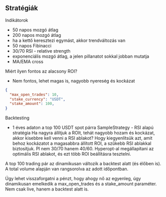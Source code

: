 ## Stratégiák

Indikátorok
- 50 napos mozgó átlag
- 200 napos mozgó átlag
- ha a kettő keresztezi egymást, akkor trendváltozás van
- 50 napos Fibinacci
- 30/70 RSI - relative strength 
- exponenciális mozgó átlag, a jelen pillanatot sokkal jobban mutatja
- MA/EMA cross

Miért ilyen fontos az alacsony ROI?
- Nem fontos, lehet magas is, nagyobb nyereség és kockázat

```json
{
  "max_open_trades": 10,
  "stake_currency": "USDT",
  "stake_amount": 100,
}
```

Backtesting
- 1 éves adaton a top 100 USDT spot párra
SampleStrategy - RSI alapú stratégia
Ha nagyra állítjuk a ROIt, tehát nagyobb hozam és kockázat, akkor kisebbre kell venni a RSI ablakot?
Hogy kiegyenlítsük azt, amit behoz kockázatot a magasabbra állított ROI, a szűkebb RSI ablakkal biztosítjuk. 
Pl nem 30/70 hanem 40/60.
Hyperopt-al megállapítani az optimális RSI ablakot, és ezt több ROI beállításra tesztelni.

A top 100 trading pár az dinamikusan változik a backtest alatt (és élőben is). A total volume alapján van rangsorolva az adott időpontban.

Úgy lehet visszaforgatni a pénzt, hogy ahogy nő az egyenleg, úgy dinamikusan emelkedik a max_open_trades és a stake_amount paraméter. Nem csak live, hanem a backtest alatt is.